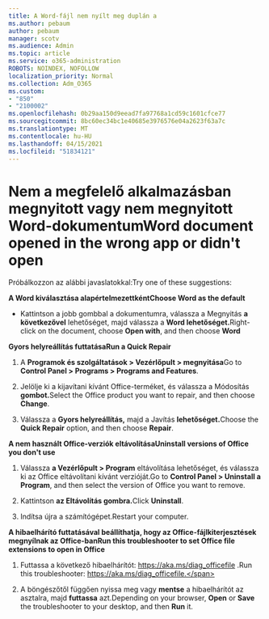 ```yaml
---
title: A Word-fájl nem nyílt meg duplán a
ms.author: pebaum
author: pebaum
manager: scotv
ms.audience: Admin
ms.topic: article
ms.service: o365-administration
ROBOTS: NOINDEX, NOFOLLOW
localization_priority: Normal
ms.collection: Adm_O365
ms.custom:
- "850"
- "2100002"
ms.openlocfilehash: 0b29aa150d9eead7fa97768a1cd59c1601cfce77
ms.sourcegitcommit: 8bc60ec34bc1e40685e3976576e04a2623f63a7c
ms.translationtype: MT
ms.contentlocale: hu-HU
ms.lasthandoff: 04/15/2021
ms.locfileid: "51834121"
---
```

# <a name="word-document-opened-in-the-wrong-app-or-didnt-open"></a><span data-ttu-id="5d882-102">Nem a megfelelő alkalmazásban megnyitott vagy nem megnyitott Word-dokumentum</span><span class="sxs-lookup"><span data-stu-id="5d882-102">Word document opened in the wrong app or didn't open</span></span>

<span data-ttu-id="5d882-103">Próbálkozzon az alábbi javaslatokkal:</span><span class="sxs-lookup"><span data-stu-id="5d882-103">Try one of these suggestions:</span></span>

<span data-ttu-id="5d882-104">**A Word kiválasztása alapértelmezettként**</span><span class="sxs-lookup"><span data-stu-id="5d882-104">**Choose Word as the default**</span></span>

- <span data-ttu-id="5d882-105">Kattintson a jobb gombbal a dokumentumra, válassza a Megnyitás **a következővel** lehetőséget, majd válassza a **Word lehetőséget.**</span><span class="sxs-lookup"><span data-stu-id="5d882-105">Right-click on the document, choose **Open with**, and then choose **Word**</span></span>

<span data-ttu-id="5d882-106">**Gyors helyreállítás futtatása**</span><span class="sxs-lookup"><span data-stu-id="5d882-106">**Run a Quick Repair**</span></span>

1. <span data-ttu-id="5d882-107">A **Programok és szolgáltatások > Vezérlőpult > megnyitása**</span><span class="sxs-lookup"><span data-stu-id="5d882-107">Go to **Control Panel > Programs > Programs and Features**.</span></span>

2. <span data-ttu-id="5d882-108">Jelölje ki a kijavítani kívánt Office-terméket, és válassza a Módosítás **gombot.**</span><span class="sxs-lookup"><span data-stu-id="5d882-108">Select the Office product you want to repair, and then choose **Change**.</span></span>

3. <span data-ttu-id="5d882-109">Válassza a **Gyors helyreállítás,** majd a Javítás **lehetőséget.**</span><span class="sxs-lookup"><span data-stu-id="5d882-109">Choose the **Quick Repair** option, and then choose **Repair**.</span></span>

<span data-ttu-id="5d882-110">**A nem használt Office-verziók eltávolítása**</span><span class="sxs-lookup"><span data-stu-id="5d882-110">**Uninstall versions of Office you don't use**</span></span>

1. <span data-ttu-id="5d882-111">Válassza **a Vezérlőpult > Program** eltávolítása lehetőséget, és válassza ki az Office eltávolítani kívánt verzióját.</span><span class="sxs-lookup"><span data-stu-id="5d882-111">Go to **Control Panel > Uninstall a Program**, and then select the version of Office you want to remove.</span></span>

2. <span data-ttu-id="5d882-112">Kattintson **az Eltávolítás gombra.**</span><span class="sxs-lookup"><span data-stu-id="5d882-112">Click **Uninstall**.</span></span>

3. <span data-ttu-id="5d882-113">Indítsa újra a számítógépet.</span><span class="sxs-lookup"><span data-stu-id="5d882-113">Restart your computer.</span></span>

<span data-ttu-id="5d882-114">**A hibaelhárító futtatásával beállíthatja, hogy az Office-fájlkiterjesztések megnyílnak az Office-ban**</span><span class="sxs-lookup"><span data-stu-id="5d882-114">**Run this troubleshooter to set Office file extensions to open in Office**</span></span>

1. <span data-ttu-id="5d882-115">Futtassa a következő hibaelhárítót: https://aka.ms/diag_officefile .</span><span class="sxs-lookup"><span data-stu-id="5d882-115">Run this troubleshooter: https://aka.ms/diag_officefile.</span></span>

2. <span data-ttu-id="5d882-116">A böngészőtől  függően nyissa meg vagy **mentse** a hibaelhárítót az asztalra, majd **futtassa** azt.</span><span class="sxs-lookup"><span data-stu-id="5d882-116">Depending on your browser, **Open** or **Save** the troubleshooter to your desktop, and then **Run** it.</span></span>
